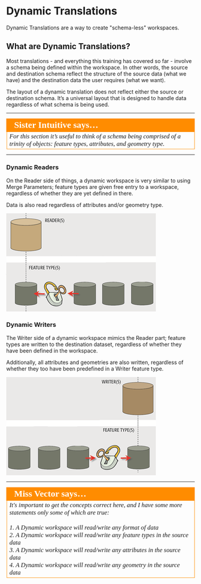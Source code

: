# Dynamic Translations

Dynamic Translations are a way to create "schema-less" workspaces.

## What are Dynamic Translations? ##

Most translations - and everything this training has covered so far - involve a schema being defined within the workspace. In other words, the source and destination schema reflect the structure of the source data (what we have) and the destination data the user requires (what we want).

The layout of a dynamic translation does not reflect either the source or destination schema. It’s a universal layout that is designed to handle data regardless of what schema is being used.

---

<table style="border-spacing: 0px">
<tr>
<td style="vertical-align:middle;background-color:darkorange;border: 2px solid darkorange">
<i class="fa fa-quote-left fa-lg fa-pull-left fa-fw" style="color:white;padding-right: 12px;vertical-align:text-top"></i>
<span style="color:white;font-size:x-large;font-weight: bold;font-family:serif">Sister Intuitive says…</span>
</td>
</tr>

<tr>
<td style="border: 1px solid darkorange">
<span style="font-family:serif; font-style:italic; font-size:larger">
For this section it’s useful to think of a schema being comprised of a trinity of objects: feature types, attributes, and geometry type.
</span>
</td>
</tr>
</table>

---

### Dynamic Readers ###
On the Reader side of things, a dynamic workspace is very similar to using Merge Parameters; feature types are given free entry to a workspace, regardless of whether they are yet defined in there.

Data is also read regardless of attributes and/or geometry type.

![](./Images/4.28.DynamicReaderGraphic.png)


### Dynamic Writers ###

The Writer side of a dynamic workspace mimics the Reader part; feature types are written to the destination dataset, regardless of whether they have been defined in the workspace.

Additionally, all attributes and geometries are also written, regardless of whether they too have been predefined in a Writer feature type.

![](./Images/4.29.DynamicWriterGraphic.png)

---

<table style="border-spacing: 0px">
<tr>
<td style="vertical-align:middle;background-color:darkorange;border: 2px solid darkorange">
<i class="fa fa-quote-left fa-lg fa-pull-left fa-fw" style="color:white;padding-right: 12px;vertical-align:text-top"></i>
<span style="color:white;font-size:x-large;font-weight: bold;font-family:serif">Miss Vector says…</span>
</td>
</tr>

<tr>
<td style="border: 1px solid darkorange">
<span style="font-family:serif; font-style:italic; font-size:larger">
It's important to get the concepts correct here, and I have some more statements only some of which are true:
<br><br>1. A Dynamic workspace will read/write any format of data
<br>2. A Dynamic workspace will read/write any feature types in the source data 
<br>3. A Dynamic workspace will read/write any attributes in the source data
<br>4. A Dynamic workspace will read/write any geometry in the source data
</span>
</td>
</tr>
</table>
